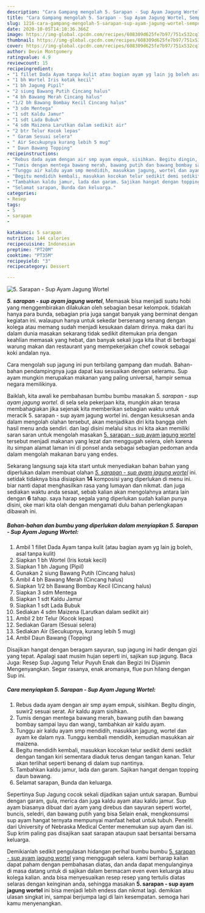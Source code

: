```yaml
---
description: "Cara Gampang mengolah 5. Sarapan - Sup Ayam Jagung Wortel, Sempurna"
title: "Cara Gampang mengolah 5. Sarapan - Sup Ayam Jagung Wortel, Sempurna"
slug: 1216-cara-gampang-mengolah-5-sarapan-sup-ayam-jagung-wortel-sempurna
date: 2020-10-05T14:10:36.366Z
image: https://img-global.cpcdn.com/recipes/608309d625fe7b97/751x532cq70/5-sarapan-sup-ayam-jagung-wortel-foto-resep-utama.jpg
thumbnail: https://img-global.cpcdn.com/recipes/608309d625fe7b97/751x532cq70/5-sarapan-sup-ayam-jagung-wortel-foto-resep-utama.jpg
cover: https://img-global.cpcdn.com/recipes/608309d625fe7b97/751x532cq70/5-sarapan-sup-ayam-jagung-wortel-foto-resep-utama.jpg
author: Devin Montgomery
ratingvalue: 4.9
reviewcount: 15
recipeingredient:
- "1 fillet Dada Ayam tanpa kulit atau bagian ayam yg lain jg boleh asal tanpa kulit"
- "1 bh Wortel Iris kotak kecil"
- "1 bh Jagung Pipil"
- "2 siung Bawang Putih Cincang halus"
- "4 bh Bawang Merah Cincang halus"
- "1/2 bh Bawang Bombay Kecil Cincang halus"
- "3 sdm Mentega"
- "1 sdt Kaldu Jamur"
- "1 sdt Lada Bubuk"
- "4 sdm Maizena Larutkan dalam sedikit air"
- "2 btr Telur Kocok lepas"
- " Garam Sesuai selera"
- " Air Secukupnya kurang lebih 5 mug"
- " Daun Bawang Topping"
recipeinstructions:
- "Rebus dada ayam dengan air smp ayam empuk, sisihkan. Begitu dingin, suwir2 sesuai serat. Air kaldu ayam sisihkan."
- "Tumis dengan mentega bawang merah, bawang putih dan bawang bombay sampai layu dan wangi, tambahkan air kaldu ayam."
- "Tunggu air kaldu ayam smp mendidih, masukkan jagung, wortel dan ayam ke dalam nya. Tunggu kembali mendidih, kemudian masukkan air maizena."
- "Begitu mendidih kembali, masukkan kocokan telur sedikit demi sedikit dengan tangan kiri sementara diaduk terus dengan tangan kanan. Telur akan terlihat seperti benang di dalam sup nantinya."
- "Tambahkan kaldu jamur, lada dan garam. Sajikan hangat dengan topping daun bawang."
- "Selamat sarapan, Bunda dan keluarga."
categories:
- Resep
tags:
- 5
- sarapan
- 

katakunci: 5 sarapan  
nutrition: 144 calories
recipecuisine: Indonesian
preptime: "PT20M"
cooktime: "PT35M"
recipeyield: "3"
recipecategory: Dessert

---
```



![5. Sarapan - Sup Ayam Jagung Wortel](https://img-global.cpcdn.com/recipes/608309d625fe7b97/751x532cq70/5-sarapan-sup-ayam-jagung-wortel-foto-resep-utama.jpg)

<b><i>5. sarapan - sup ayam jagung wortel</i></b>, Memasak bisa menjadi suatu hobi yang menggembirakan dilakukan oleh sebagian besar kelompok. tidaklah hanya para bunda, sebagian pria juga sangat banyak yang berminat dengan kegiatan ini. walaupun hanya untuk sekedar bersenang senang dengan kolega atau memang sudah menjadi kesukaan dalam dirinya. maka dari itu dalam dunia masakan sekarang tidak sedikit ditemukan pria dengan keahlian memasak yang hebat, dan banyak sekali juga kita lihat di berbagai warung makan dan restaurant yang mempekerjakan chef cowok sebagai koki andalan nya.

Cara mengolah sup jagung ini pun terbilang gampang dan mudah. Bahan-bahan pendampingnya juga dapat kau sesuaikan dengan seleramu. Sup ayam mungkin merupakan makanan yang paling universal, hampir semua negara memilikinya.

Baiklah, kita awali ke pembahasan bumbu bumbu masakan <i>5. sarapan - sup ayam jagung wortel</i>. di sela sela pekerjaan kita, mungkin akan terasa membahagiakan jika sejenak kita memberikan sebagian waktu untuk meracik 5. sarapan - sup ayam jagung wortel ini. dengan kesuksesan anda dalam mengolah olahan tersebut, akan menjadikan diri kita bangga oleh hasil menu anda sendiri. dan lagi disini melalui situs ini kita akan memiliki saran saran untuk mengolah masakan <u>5. sarapan - sup ayam jagung wortel</u> tersebut menjadi makanan yang lezat dan menggugah selera, oleh karena itu simpan alamat laman ini di ponsel anda sebagai sebagian pedoman anda dalam mengolah makanan baru yang endes.


Sekarang langsung saja kita start untuk menyediakan bahan bahan yang diperlukan dalam membuat olahan <u><i>5. sarapan - sup ayam jagung wortel</i></u> ini. setidak tidaknya bisa disiapkan <b>14</b> komposisi yang diperlukan di menu ini. biar nanti dapat menghasilkan rasa yang lumayan dan nikmat. dan juga sediakan waktu anda sesaat, sebab kalian akan mengolahnya antara lain dengan <b>6</b> tahap. saya harap segala yang diperlukan sudah kalian punya disini, oke mari kita olah dengan mengamati dulu bahan perlengkapan dibawah ini.

<!--inarticleads1-->

##### Bahan-bahan dan bumbu yang diperlukan dalam menyiapkan 5. Sarapan - Sup Ayam Jagung Wortel:

1. Ambil 1 fillet Dada Ayam tanpa kulit (atau bagian ayam yg lain jg boleh, asal tanpa kulit)
1. Siapkan 1 bh Wortel (Iris kotak kecil)
1. Siapkan 1 bh Jagung (Pipil)
1. Gunakan 2 siung Bawang Putih (Cincang halus)
1. Ambil 4 bh Bawang Merah (Cincang halus)
1. Siapkan 1/2 bh Bawang Bombay Kecil (Cincang halus)
1. Siapkan 3 sdm Mentega
1. Siapkan 1 sdt Kaldu Jamur
1. Siapkan 1 sdt Lada Bubuk
1. Sediakan 4 sdm Maizena (Larutkan dalam sedikit air)
1. Ambil 2 btr Telur (Kocok lepas)
1. Sediakan  Garam (Sesuai selera)
1. Sediakan  Air (Secukupnya, kurang lebih 5 mug)
1. Ambil  Daun Bawang (Topping)


Disajikan hangat dengan beragam sayuran, sup jagung ini hadir dengan gizi yang tepat. Apalagi saat musim hujan seperti ini, sajikan sup jagung. Baca Juga: Resep Sup Jagung Telur Puyuh Enak dan Begizi Ini Dijamin Mengenyangkan. Segar rasanya, enak aromanya, flue pun hilang dengan Sup ini. 

<!--inarticleads2-->

##### Cara menyiapkan 5. Sarapan - Sup Ayam Jagung Wortel:

1. Rebus dada ayam dengan air smp ayam empuk, sisihkan. Begitu dingin, suwir2 sesuai serat. Air kaldu ayam sisihkan.
1. Tumis dengan mentega bawang merah, bawang putih dan bawang bombay sampai layu dan wangi, tambahkan air kaldu ayam.
1. Tunggu air kaldu ayam smp mendidih, masukkan jagung, wortel dan ayam ke dalam nya. Tunggu kembali mendidih, kemudian masukkan air maizena.
1. Begitu mendidih kembali, masukkan kocokan telur sedikit demi sedikit dengan tangan kiri sementara diaduk terus dengan tangan kanan. Telur akan terlihat seperti benang di dalam sup nantinya.
1. Tambahkan kaldu jamur, lada dan garam. Sajikan hangat dengan topping daun bawang.
1. Selamat sarapan, Bunda dan keluarga.


Sepertinya Sup Jagung cocok sekali dijadikan sajian untuk sarapan. Bumbui dengan garam, gula, merica dan juga kaldu ayam atau kaldu jamur. Sup ayam biasanya dibuat dari ayam yang direbus dan sayuran seperti wortel, buncis, seledri, dan bawang putih yang bisa Selain enak, mengkonsumsi sup ayam hangat ternyata mempunyai manfaat hebat untuk tubuh. Peneliti dari University of Nebraska Medical Center menemukan sup ayam dan isi. Sup krim paling pas disajikan saat sarapan ataupun saat bersantai bersama keluarga. 

Demikianlah sedikit pengulasan hidangan perihal bumbu bumbu <u>5. sarapan - sup ayam jagung wortel</u> yang menggugah selera. kami berharap kalian dapat paham dengan pembahasan diatas, dan anda dapat mengulanginya di masa datang untuk di sajikan dalam bermacam even even keluarga atau kolega kalian. anda bisa menyesuaikan resep resep yang tertulis diatas selaras dengan keinginan anda, sehingga masakan <b>5. sarapan - sup ayam jagung wortel</b> ini bisa menjadi lebih endess dan nikmat lagi. demikian ulasan singkat ini, sampai berjumpa lagi di lain kesempatan. semoga hari kamu menyenangkan.
